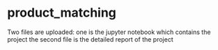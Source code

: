 # product_matching
Two files are uploaded: one is the jupyter notebook which contains the project the second file is the detailed report of the project

